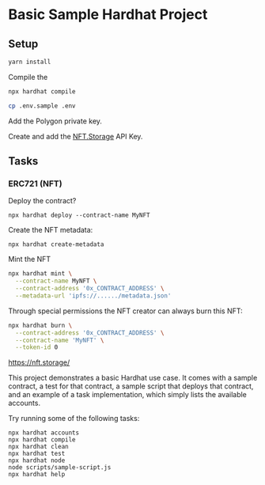 # Basic Sample Hardhat Project

## Setup

```sh
yarn install
```

Compile the 

```sh
npx hardhat compile
```

```sh
cp .env.sample .env
```

Add the Polygon private key.

Create and add the [NFT.Storage](https://nft.storage/) API Key.


## Tasks

### ERC721 (NFT)

Deploy the contract?

```
npx hardhat deploy --contract-name MyNFT
```

Create the NFT metadata:

```
npx hardhat create-metadata
```

Mint the NFT

```sh
npx hardhat mint \
  --contract-name MyNFT \
  --contract-address '0x_CONTRACT_ADDRESS' \
  --metadata-url 'ipfs://....../metadata.json'
```

Through special permissions the NFT creator can always burn this NFT:

```sh
npx hardhat burn \
  --contract-address '0x_CONTRACT_ADDRESS' \
  --contract-name 'MyNFT' \
  --token-id 0
```

https://nft.storage/


This project demonstrates a basic Hardhat use case. It comes with a sample contract, a test for that contract, a sample script that deploys that contract, and an example of a task implementation, which simply lists the available accounts.

Try running some of the following tasks:

```shell
npx hardhat accounts
npx hardhat compile
npx hardhat clean
npx hardhat test
npx hardhat node
node scripts/sample-script.js
npx hardhat help
```
